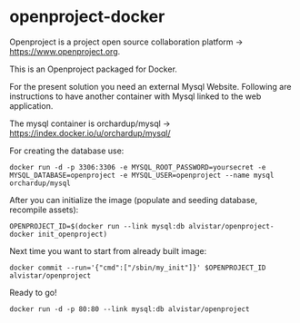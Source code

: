 openproject-docker
==================

Openproject is a project open source collaboration platform -> https://www.openproject.org.

This is an Openproject packaged for Docker.

For the present solution you need an external Mysql Website.
Following are instructions to have another container with Mysql linked to the web application.

The mysql container is orchardup/mysql -> https://index.docker.io/u/orchardup/mysql/

For creating the database use:

    docker run -d -p 3306:3306 -e MYSQL_ROOT_PASSWORD=yoursecret -e MYSQL_DATABASE=openproject -e MYSQL_USER=openproject --name mysql orchardup/mysql

After you can initialize the image (populate and seeding database, recompile assets):

    OPENPROJECT_ID=$(docker run --link mysql:db alvistar/openproject-docker init_openproject)

Next time you want to start from already built image:

    docker commit --run='{"cmd":["/sbin/my_init"]}' $OPENPROJECT_ID alvistar/openproject

Ready to go!

    docker run -d -p 80:80 --link mysql:db alvistar/openproject